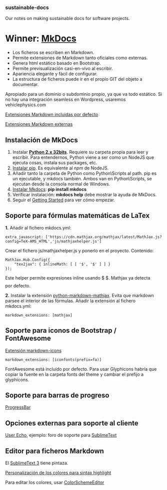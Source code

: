 ### sustainable-docs

Our notes on making sustainable docs for software projects.

# Winner: **[MkDocs](http://www.mkdocs.org/)**

- Los ficheros se escriben en Markdown.
- Permite extensiones de Markdown tanto oficiales como externas.
- Genera html estático basado en Bootstrap.
- Permite previsualización casi-en-vivo al escribir.
- Apariencia elegante y fácil de configurar.
- La estructura de ficheros puede ir en el propio GIT del objeto a documentar.

Apropiado para un dominio o subdominio propio, ya que va todo estático. Si no hay una integración seamless en Wordpress, usaremos vehiclephysics.com

[Extensiones Markdown incluidas por defecto](https://pythonhosted.org/Markdown/extensions/index.html)

[Extensiones Markdown externas](
https://github.com/waylan/Python-Markdown/wiki/Third-Party-Extensions)

## Instalación de MkDocs

1. Instalar **[Python 2.x 32bits](https://www.python.org/)**. Requiere su carpeta propia para leer y escribir. Para entendernos, Python viene a ser como un NodeJS que ejecuta cosas, instala sus packages, etc.
2. [Instalar pip](https://pip.pypa.io/en/latest/installing.html). Es equivalente al _npm_ de NodeJS.
3. Añadir tanto la carpeta de Python como Python\Scripts al path. pip es un ejecutable, y mkdocs también. Ambos van en Python\Scripts, se ejecutan desde la consola normal de Windows.
4. [Instalar Mkdocs](http://www.mkdocs.org/#installation): **pip install mkdocs**
5. Verificar instalación: **mkdocs help** debe mostrar la ayuda de MkDocs.
6. Seguir el [Getting Started](http://www.mkdocs.org/#installation) para ver cómo empezar.

## Soporte para fórmulas matemáticas de LaTex

**1.** Añadir al fichero mkdocs.yml:

    extra_javascript: ['https://cdn.mathjax.org/mathjax/latest/MathJax.js?config=TeX-AMS_HTML','js/mathjaxhelper.js']

Crear el fichero js/mathjaxhelper.js y ponerlo en el proyecto. Contenido:

    MathJax.Hub.Config({
        "tex2jax": { inlineMath: [ [ '$', '$' ] ] }
    });

Este helper permite expresiones inline usando $ $. Mathjax ya detecta $$ $$ por defecto.

**2.** Instalar la extensión [python-markdown-mathjax](https://github.com/mayoff/python-markdown-mathjax). Evita que markdown parsee el interior de las fórmulas. Añadir la extensión al fichero mkdocs.yml:

    markdown_extensions: [mathjax]

## Soporte para iconos de Bootstrap / FontAwesome

[Extensión markdown-icons](https://github.com/MadLittleMods/markdown-icons)

    markdown_extensions: [iconfonts(prefix=fa)]

FontAwesome está incluído por defecto. Para usar Glyphicons habría que copiar la fuente en la carpeta fonts del theme y cambiar el prefijo a glyphicons.

## Soporte para barras de progreso

[ProgressBar](http://facelessuser.github.io/PyMdown/Extensions/ProgressBar.html)

## Opciones externas para soporte al cliente

[User Echo](http://userecho.com), ejemplo: foro de soporte para [SublimeText](http://sublimetext.userecho.com/forum/2079-general/)

## Editor para ficheros Markdown

El [SublimeText 3](http://www.sublimetext.com) tiene pintaza.

[Personalización de los colores para sintax highlight](http://stackoverflow.com/a/18091547/2519774)

Para editar los colores, usar [ColorSchemeEditor](https://github.com/bobef/ColorSchemeEditor)
